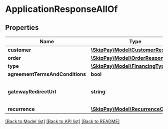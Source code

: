 # ApplicationResponseAllOf

## Properties

Name | Type | Description | Notes
------------ | ------------- | ------------- | -------------
**customer** | [**\SkipPay\Model\CustomerResponse**](CustomerResponse.md) |  |
**order** | [**\SkipPay\Model\OrderResponse**](OrderResponse.md) |  |
**type** | [**\SkipPay\Model\FinancingType**](FinancingType.md) |  |
**agreementTermsAndConditions** | **bool** | Terms and conditions agreement |
**gatewayRedirectUrl** | **string** | Gateway redirect URL. Redirect user to this URL if state is &#x60;PROCESSING&#x60; and stateReason is &#x60;PROCESSING_REDIRECT_NEEDED&#x60;. |
**recurrence** | [**\SkipPay\Model\RecurrenceObject**](RecurrenceObject.md) |  | [optional]

[[Back to Model list]](../../README.md#models) [[Back to API list]](../../README.md#endpoints) [[Back to README]](../../README.md)
